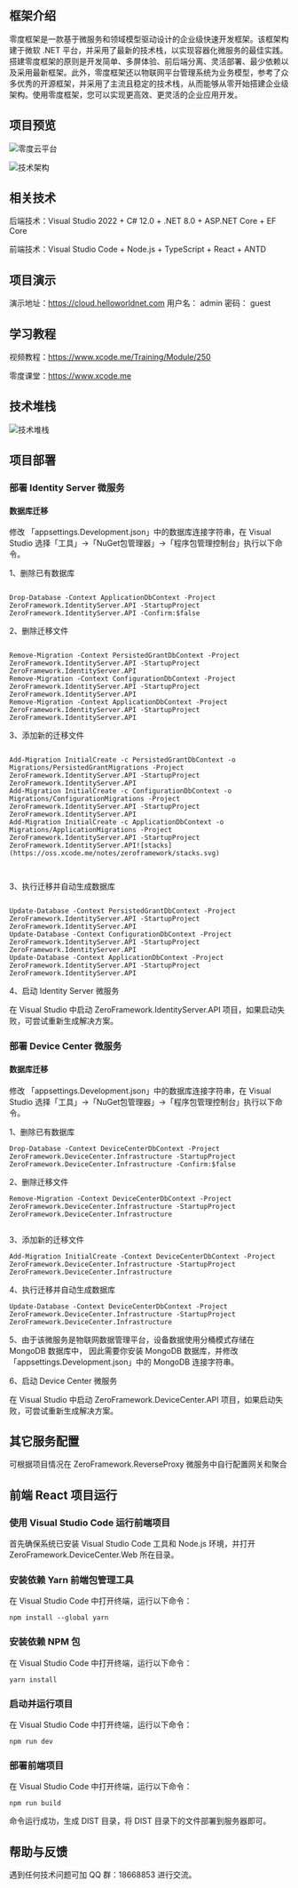 ﻿
 ## 框架介绍

零度框架是一款基于微服务和领域模型驱动设计的企业级快速开发框架。该框架构建于微软 .NET 平台，并采用了最新的技术栈，以实现容器化微服务的最佳实践。搭建零度框架的原则是开发简单、多屏体验、前后端分离、灵活部署、最少依赖以及采用最新框架。此外，零度框架还以物联网平台管理系统为业务模型，参考了众多优秀的开源框架，并采用了主流且稳定的技术栈，从而能够从零开始搭建企业级架构。使用零度框架，您可以实现更高效、更灵活的企业应用开发。

## 项目预览

![零度云平台](https://oss.xcode.me/notes/zeroframework/cloud-case-max-4.jpg)


![技术架构](https://oss.xcode.me/notes/zeroframework/cloud-case-max-5.jpg)


## 相关技术

后端技术：Visual Studio 2022 + C# 12.0 + .NET 8.0 + ASP.NET Core + EF Core

前端技术：Visual Studio Code + Node.js + TypeScript + React + ANTD

## 项目演示

演示地址：https://cloud.helloworldnet.com
用户名： admin 
密码： guest

## 学习教程

视频教程：https://www.xcode.me/Training/Module/250

零度课堂：https://www.xcode.me

## 技术堆栈

![技术堆栈](https://oss.xcode.me/notes/zeroframework/stacks.svg)

## 项目部署

### 部署 Identity Server 微服务

#### 数据库迁移

修改 「appsettings.Development.json」中的数据库连接字符串，在 Visual Studio 选择「工具」->「NuGet包管理器」->「程序包管理控制台」执行以下命令。

1、删除已有数据库

```shell

Drop-Database -Context ApplicationDbContext -Project ZeroFramework.IdentityServer.API -StartupProject ZeroFramework.IdentityServer.API -Confirm:$false

```

2、删除迁移文件

```shell

Remove-Migration -Context PersistedGrantDbContext -Project ZeroFramework.IdentityServer.API -StartupProject ZeroFramework.IdentityServer.API
Remove-Migration -Context ConfigurationDbContext -Project ZeroFramework.IdentityServer.API -StartupProject ZeroFramework.IdentityServer.API
Remove-Migration -Context ApplicationDbContext -Project ZeroFramework.IdentityServer.API -StartupProject ZeroFramework.IdentityServer.API

```

3、添加新的迁移文件

```shell

Add-Migration InitialCreate -c PersistedGrantDbContext -o Migrations/PersistedGrantMigrations -Project ZeroFramework.IdentityServer.API -StartupProject ZeroFramework.IdentityServer.API
Add-Migration InitialCreate -c ConfigurationDbContext -o Migrations/ConfigurationMigrations -Project ZeroFramework.IdentityServer.API -StartupProject ZeroFramework.IdentityServer.API
Add-Migration InitialCreate -c ApplicationDbContext -o Migrations/ApplicationMigrations -Project ZeroFramework.IdentityServer.API -StartupProject ZeroFramework.IdentityServer.API![stacks](https://oss.xcode.me/notes/zeroframework/stacks.svg)



```

3、执行迁移并自动生成数据库

```shell

Update-Database -Context PersistedGrantDbContext -Project ZeroFramework.IdentityServer.API -StartupProject ZeroFramework.IdentityServer.API
Update-Database -Context ConfigurationDbContext -Project ZeroFramework.IdentityServer.API -StartupProject ZeroFramework.IdentityServer.API
Update-Database -Context ApplicationDbContext -Project ZeroFramework.IdentityServer.API -StartupProject ZeroFramework.IdentityServer.API
```

4、启动 Identity Server 微服务

在 Visual Studio 中启动 ZeroFramework.IdentityServer.API 项目，如果启动失败，可尝试重新生成解决方案。

### 部署 Device Center 微服务

#### 数据库迁移

修改 「appsettings.Development.json」中的数据库连接字符串，在 Visual Studio 选择「工具」->「NuGet包管理器」->「程序包管理控制台」执行以下命令。

1、删除已有数据库

```shell
Drop-Database -Context DeviceCenterDbContext -Project ZeroFramework.DeviceCenter.Infrastructure -StartupProject ZeroFramework.DeviceCenter.Infrastructure -Confirm:$false

```

2、删除迁移文件

```shell
Remove-Migration -Context DeviceCenterDbContext -Project ZeroFramework.DeviceCenter.Infrastructure -StartupProject ZeroFramework.DeviceCenter.Infrastructure
    
```

3、添加新的迁移文件

```shell
Add-Migration InitialCreate -Context DeviceCenterDbContext -Project ZeroFramework.DeviceCenter.Infrastructure -StartupProject ZeroFramework.DeviceCenter.Infrastructure
```

4、执行迁移并自动生成数据库
    
```shell
Update-Database -Context DeviceCenterDbContext -Project ZeroFramework.DeviceCenter.Infrastructure -StartupProject ZeroFramework.DeviceCenter.Infrastructure
```

5、由于该微服务是物联网数据管理平台，设备数据使用分桶模式存储在 MongoDB 数据库中， 因此需要你安装 MongoDB 数据库，并修改 「appsettings.Development.json」中的 MongoDB 连接字符串。


6、启动 Device Center 微服务

在 Visual Studio 中启动 ZeroFramework.DeviceCenter.API 项目，如果启动失败，可尝试重新生成解决方案。


## 其它服务配置

可根据项目情况在 ZeroFramework.ReverseProxy 微服务中自行配置网关和聚合

## 前端 React 项目运行  

### 使用 Visual Studio Code 运行前端项目

首先确保系统已安装 Visual Studio Code 工具和 Node.js 环境，并打开 ZeroFramework.DeviceCenter.Web 所在目录。

### 安装依赖 Yarn 前端包管理工具

在 Visual Studio Code 中打开终端，运行以下命令：

```shell
npm install --global yarn
````
### 安装依赖 NPM 包
在 Visual Studio Code 中打开终端，运行以下命令：
```shell
yarn install
```     
### 启动并运行项目

在 Visual Studio Code 中打开终端，运行以下命令：

```shell
npm run dev
```

### 部署前端项目

在 Visual Studio Code 中打开终端，运行以下命令：

```shell
npm run build
```

命令运行成功，生成 DIST 目录，将 DIST 目录下的文件部署到服务器即可。


## 帮助与反馈

遇到任何技术问题可加 QQ 群：18668853 进行交流。
